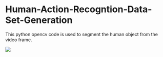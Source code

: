 # Human-Action-Recogntion-Data-Set-Generation
This python opencv code is used to segment the human object from the video frame.

[![](https://i9.ytimg.com/vi/NxDon-OBCys/mq2.jpg?sqp=CIOOl_MF&rs=AOn4CLDEGYyNSAaN5JnygEKu41UGd6KSYw)](https://www.youtube.com/watch?v=NxDon-OBCys&lc=z231xrfpnxuhcb2ejacdp4314ruhjpa25n1viv20rmhw03c010c)



